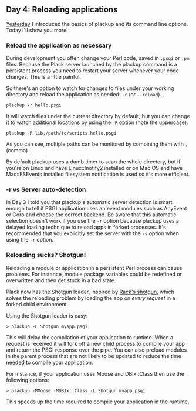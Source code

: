 ## Day 4: Reloading applications

[Yesterday](http://advent.plackperl.org/2009/12/day-3-using-plackup.html) I introduced the basics of plackup and its command line options. Today I'll show you more!

### Reload the application as necessary

During development you often change your Perl code, saved in `.psgi` or `.pm` files. Because the Plack server launched by the plackup command is a persistent process you need to restart your server whenever your code changes. This is a little painful.

So there's an option to watch for changes to files under your working directory and reload the application as needed: `-r` (or `--reload`).

```
plackup -r hello.psgi
```

It will watch files under the current directory by default, but you can change it to watch additional locations by using the `-R` option (note the uppercase).

```
plackup -R lib,/path/to/scripts hello.psgi
```

As you can see, multiple paths can be monitored by combining them with `,` (comma).

By default plackup uses a dumb timer to scan the whole directory, but if you're on Linux and have Linux::Inotify2 installed or on Mac OS and have Mac::FSEvents installed filesystem notification is used so it's more efficient.

### -r vs Server auto-detection

In Day 3 I told you that plackup's automatic server detection is smart enough to tell if PSGI application uses an event modules such as AnyEvent or Coro and choose the correct backend. Be aware that this automatic selection doesn't work if you use the `-r` option because plackup uses a delayed loading technique to reload apps in forked processes. It's recommended that you explicitly set the server with the `-s` option when using the `-r` option.

### Reloading sucks? Shotgun!

Reloading a module or application in a persistent Perl process can cause problems. For instance, module package variables could be redefined or overwritten and then get stuck in a bad state.

Plack now has the Shotgun loader, inspired by [Rack's shotgun](http://github.com/rtomayko/shotgun), which solves the reloading problem by loading the app on *every request* in a forked child environment.

Using the Shotgun loader is easy:

```
> plackup -L Shotgun myapp.psgi
```

This will delay the compilation of your application to runtime. When a request is received it will fork off a new child process to compile your app and return the PSGI response over the pipe. You can also preload modules in the parent process that are not likely to be updated to reduce the time needed to compile your application.

For instance, if your application uses Moose and DBIx::Class then use the following options:

```
> plackup -MMoose -MDBIx::Class -L Shotgun myapp.psgi
```

This speeds up the time required to compile your application in the runtime.
